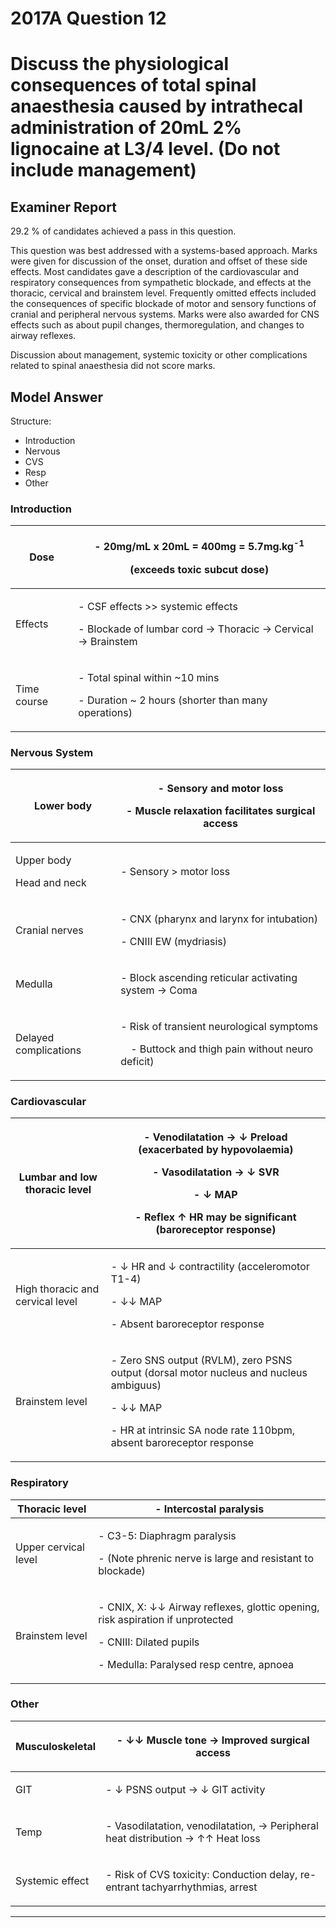 <div class = "saq"> 

# 2017A Question 12 
# Discuss the physiological consequences of total spinal anaesthesia caused by intrathecal administration of 20mL 2% lignocaine at L3/4 level. (Do not include management)


## Examiner Report
29.2 % of candidates achieved a pass in this question.


This question was best addressed with a systems-based approach. Marks were given for
discussion of the onset, duration and offset of these side effects. Most candidates gave a
description of the cardiovascular and respiratory consequences from sympathetic blockade,
and effects at the thoracic, cervical and brainstem level. Frequently omitted effects included
the consequences of specific blockade of motor and sensory functions of cranial and peripheral
nervous systems. Marks were also awarded for CNS effects such as about pupil changes,
thermoregulation, and changes to airway reflexes.


Discussion about management, systemic toxicity or other complications related to spinal
anaesthesia did not score marks.

## Model Answer
Structure:
- Introduction
- Nervous
- CVS
- Resp
- Other

### Introduction

|Dose|<p>- 20mg/mL x 20mL = 400mg = 5.7mg.kg<sup>-1</sup></p><p>(exceeds toxic subcut dose)</p>|
| -- | -- |
|Effects|<p>- CSF effects >> systemic effects</p><p>- Blockade of lumbar cord → Thoracic → Cervical → Brainstem</p>|
|Time course|<p>- Total spinal within ~10 mins</p><p>- Duration ~ 2 hours (shorter than many operations)</p>|

### Nervous System

|Lower body|<p>- Sensory and motor loss</p><p>- Muscle relaxation facilitates surgical access</p>|
| -- | -- |
|<p>Upper body</p><p>Head and neck</p>|<p>- Sensory > motor loss</p>|
|Cranial nerves|<p>- CNX (pharynx and larynx for intubation)</p><p>- CNIII EW (mydriasis)</p>|
|Medulla|<p>- Block ascending reticular activating system → Coma</p>|
|Delayed complications|<p>- Risk of transient neurological symptoms</p><p>&emsp;- Buttock and thigh pain without neuro deficit)</p>|

### Cardiovascular

|Lumbar and low thoracic level|<p>- Venodilatation → ↓ Preload (exacerbated by hypovolaemia)</p><p>- Vasodilatation → ↓ SVR</p><p>- ↓ MAP</p><p>- Reflex ↑ HR may be significant (baroreceptor response)</p>|
| -- | -- |
|High thoracic and cervical level|<p>- ↓ HR and ↓ contractility (acceleromotor T1-4)</p><p>- ↓↓ MAP</p><p>- Absent baroreceptor response</p>|
|Brainstem level|<p>- Zero SNS output (RVLM), zero PSNS output (dorsal motor nucleus and nucleus ambiguus)</p><p>- ↓↓ MAP</p><p>- HR at intrinsic SA node rate 110bpm, absent baroreceptor response</p>|

### Respiratory

|Thoracic level|- Intercostal paralysis|
| -- | -- |
|Upper cervical level|<p>- C3-5: Diaphragm paralysis</p><p>- (Note phrenic nerve is large and resistant to blockade)</p>|
|Brainstem level|<p>- CNIX, X: ↓↓ Airway reflexes, glottic opening, risk aspiration if unprotected</p><p>- CNIII: Dilated pupils</p><p>- Medulla: Paralysed resp centre, apnoea</p>|

### Other

|Musculoskeletal|<p>- ↓↓ Muscle tone → Improved surgical access</p>|
| -- | -- |
|GIT|<p>- ↓ PSNS output → ↓ GIT activity</p>|
|Temp|<p>- Vasodilatation, venodilatation, → Peripheral heat distribution → ↑↑ Heat loss</p>|
|Systemic effect|<p>- Risk of CVS toxicity: Conduction delay, re-entrant tachyarrhythmias, arrest</p>|



--- 

</div>